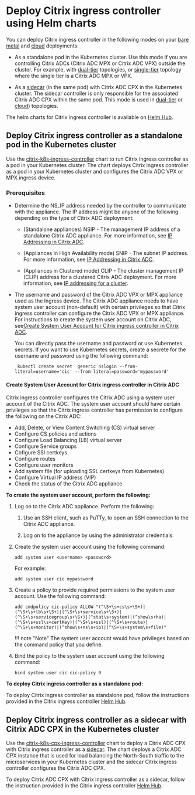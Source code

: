 # Deploy Citrix ingress controller using Helm charts

You can deploy Citrix ingress controller in the following modes on your [bare metal](https://github.com/citrix/citrix-k8s-ingress-controller/tree/master/deployment/baremetal) and [cloud](https://github.com/citrix/citrix-k8s-ingress-controller/tree/master/deployment) deployments:

-  As a standalone pod in the Kubernetes cluster. Use this mode if you are controlling Citrix ADCs (Citrix ADC MPX or Citrix ADC VPX) outside the cluster. For example, with [dual-tier](../deployment-topologies.md#dual-tier-topology) topologies, or [single-tier](../deployment-topologies.md#single-tier-topology) topology where the single tier is a Citrix ADC MPX or VPX.

-  As a [sidecar](https://kubernetes.io/docs/concepts/workloads/pods/pod-overview/) (in the same pod) with Citrix ADC CPX in the Kubernetes cluster. The sidecar controller is only responsible for the associated Citrix ADC CPX within the same pod. This mode is used in [dual-tier](../deployment-topologies.md#dual-tier-topology) or [cloud](../deployment-topologies.md#cloud-topology)) topologies.

The helm charts for Citrix ingress controller is available on [Helm Hub](https://hub.helm.sh).

## Deploy Citrix ingress controller as a standalone pod in the Kubernetes cluster

Use the [citrix-k8s-ingress-controller](https://hub.helm.sh/charts/cic/citrix-k8s-ingress-controller) chart to run Citrix ingress controller as a pod in your Kubernetes cluster. The chart deploys Citrix ingress controller as a pod in your Kubernetes cluster and configures the Citrix ADC VPX or MPX ingress device.

### Prerequisites

-  Determine the NS_IP address needed by the controller to communicate with the appliance. The IP address might be anyone of the following depending on the type of Citrix ADC deployment:

    -  (Standalone appliances) NSIP - The management IP address of a standalone Citrix ADC appliance. For more information, see [IP Addressing in Citrix ADC](https://docs.citrix.com/en-us/citrix-adc/12-1/networking/ip-addressing.html).

    -  (Appliances in High Availability mode) SNIP - The subnet IP address. For more information, see [IP Addressing in Citrix ADC](https://docs.citrix.com/en-us/citrix-adc/12-1/networking/ip-addressing.html).

    -  (Appliances in Clustered mode) CLIP - The cluster management IP (CLIP) address for a clustered Citrix ADC deployment. For more information, see [IP addressing for a cluster](https://docs.citrix.com/en-us/citrix-adc/12-1/clustering/cluster-overview/ip-addressing.html).

-  The username and password of the Citrix ADC VPX or MPX appliance used as the Ingress device. The Citrix ADC appliance needs to have system user account (non-default) with certain privileges so that Citrix ingress controller can configure the Citrix ADC VPX or MPX appliance. For instructions to create the system user account on Citrix ADC, see[Create System User Account for Citrix ingress controller in Citrix ADC](#create-system-user-account-for-citrix-ingress-controller-in-citrix-adc).

    You can directly pass the username and password or use Kubernetes secrets. If you want to use Kubernetes secrets, create a secrete for the username and password using the following command:

        kubectl create secret  generic nslogin --from-literal=username='cic' --from-literal=password='mypassword'

#### Create System User Account for Citrix ingress controller in Citrix ADC

Citrix ingress controller configures the Citrix ADC using a system user account of the Citrix ADC. The system user account should have certain privileges so that the Citrix ingress controller has permission to configure the following on the Citrix ADC:

-  Add, Delete, or View Content Switching (CS) virtual server
-  Configure CS policies and actions
-  Configure Load Balancing (LB) virtual server
-  Configure Service groups
-  Cofigure SSl certkeys
-  Configure routes
-  Configure user monitors
-  Add system file (for uploading SSL certkeys from Kubernetes)
-  Configure Virtual IP address (VIP)
-  Check the status of the Citrix ADC appliance

**To create the system user account, perform the following:**

1.  Log on to the Citrix ADC appliance. Perform the following:
    1.  Use an SSH client, such as PuTTy, to open an SSH connection to the Citrix ADC appliance.

    2.  Log on to the appliance by using the administrator credentials.

2.  Create the system user account using the following command:

        add system user <username> <password>

    For example:

        add system user cic mypassword

3.  Create a policy to provide required permissions to the system user account. Use the following command:

        add cmdpolicy cic-policy ALLOW "(^\S+\s+cs\s+\S+)|(^\S+\s+lb\s+\S+)|(^\S+\s+service\s+\S+)|(^\S+\s+servicegroup\s+\S+)|(^stat\s+system)|(^show\s+ha)|(^\S+\s+ssl\s+certKey)|(^\S+\s+ssl)|(^\S+\s+route)|(^\S+\s+monitor)|(^show\s+ns\s+ip)|(^\S+\s+system\s+file)"

    !!! note "Note"
        The system user account would have privileges based on the command policy that you define.

4.  Bind the policy to the system user account using the following command:

        bind system user cic cic-policy 0

**To deploy Citrix ingress controller as a standalone pod:**

To deploy Citrix ingress controller as standalone pod, follow the instructions provided in the Citrix ingress controller [Helm Hub](https://hub.helm.sh/charts/cic/citrix-k8s-ingress-controller).

## Deploy Citrix ingress controller as a sidecar with Citrix ADC CPX in the Kubernetes cluster

Use the [citrix-k8s-cpx-ingress-controller](https://hub.helm.sh/charts/cic/citrix-k8s-cpx-ingress-controller) chart to deploy a Citrix ADC CPX with Citrix ingress controller as a [sidecar](https://kubernetes.io/docs/concepts/workloads/pods/pod-overview/). The chart deploys a Citrix ADC CPX instance that is used for load balancing the North-South traffic to the microservices in your Kubernetes cluster and the sidecar Citrix ingress controller configures the Citrix ADC CPX.

To deploy Citrix ADC CPX with Citrix ingress controller as a sidecar, follow the instruction provided in the Citrix ingress controller [Helm Hub](ttps://hub.helm.sh/charts/cic/citrix-k8s-cpx-ingress-controller).